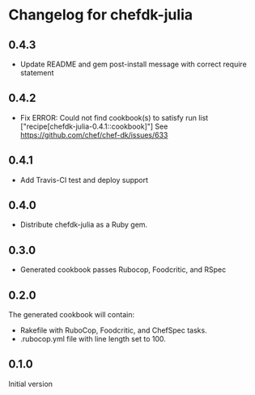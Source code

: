 # Changelog for chefdk-julia

## 0.4.3
* Update README and gem post-install message with correct require statement

## 0.4.2
* Fix ERROR: Could not find cookbook(s) to satisfy run list ["recipe[chefdk-julia-0.4.1::cookbook]"]
  See https://github.com/chef/chef-dk/issues/633

## 0.4.1
* Add Travis-CI test and deploy support

## 0.4.0
* Distribute chefdk-julia as a Ruby gem.

## 0.3.0
* Generated cookbook passes Rubocop, Foodcritic, and RSpec

## 0.2.0
The generated cookbook will contain:
* Rakefile with RuboCop, Foodcritic, and ChefSpec tasks.
* .rubocop.yml file with line length set to 100.

## 0.1.0
Initial version
